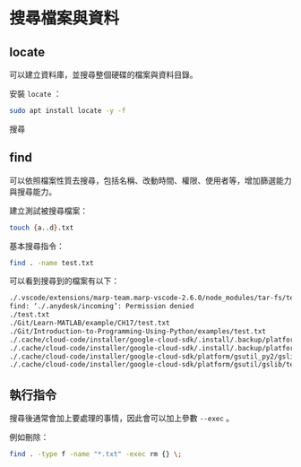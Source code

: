 # 搜尋檔案與資料

## locate

可以建立資料庫，並搜尋整個硬碟的檔案與資料目錄。

安裝 `locate` ：

```bash
sudo apt install locate -y -f
```

搜尋

## find

可以依照檔案性質去搜尋，包括名稱、改動時間、權限、使用者等，增加篩選能力與搜尋能力。

建立測試被搜尋檔案：

```bash
touch {a..d}.txt
```

基本搜尋指令：

```bash
find . -name test.txt
```

可以看到搜尋到的檔案有以下：

```bash
./.vscode/extensions/marp-team.marp-vscode-2.6.0/node_modules/tar-fs/test/fixtures/b/a/test.txt
find: ‘./.anydesk/incoming’: Permission denied
./test.txt
./Git/Learn-MATLAB/example/CH17/test.txt
./Git/Introduction-to-Programming-Using-Python/examples/test.txt
./.cache/cloud-code/installer/google-cloud-sdk/.install/.backup/platform/gsutil_py2/gslib/tests/test_data/test.txt
./.cache/cloud-code/installer/google-cloud-sdk/.install/.backup/platform/gsutil/gslib/tests/test_data/test.txt
./.cache/cloud-code/installer/google-cloud-sdk/platform/gsutil_py2/gslib/tests/test_data/test.txt
./.cache/cloud-code/installer/google-cloud-sdk/platform/gsutil/gslib/tests/test_data/test.txt
```

## 執行指令

搜尋後通常會加上要處理的事情，因此會可以加上參數 `--exec` 。

例如刪除：

```bash
find . -type f -name "*.txt" -exec rm {} \;
```

